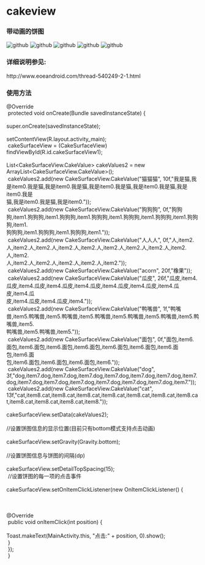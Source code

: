 cakeview
========

<h3>带动画的饼图</h3>

![github](https://github.com/oneAcorn/cakeview/blob/master/cake1.png)
![github](https://github.com/oneAcorn/cakeview/blob/master/cake2.png)
![github](https://github.com/oneAcorn/cakeview/blob/master/cake3.png)
![github](https://github.com/oneAcorn/cakeview/blob/master/cakegif1.gif)
![github](https://github.com/oneAcorn/cakeview/blob/master/cakegif2.gif)

<h3>详细说明参见:</h3>
http://www.eoeandroid.com/thread-540249-2-1.html

<h3>使用方法</h3>

@Override<br />
<span style="white-space:pre">	</span>protected void onCreate(Bundle savedInstanceState) {<br />
<span style="white-space:pre">		</span>super.onCreate(savedInstanceState);<br />
<span style="white-space:pre">		</span>setContentView(R.layout.activity_main);<br />
<span style="white-space:pre">		</span>cakeSurfaceView = (CakeSurfaceView) findViewById(R.id.cakeSurfaceView1);<br />
<span style="white-space:pre">		</span>List&lt;CakeSurfaceView.CakeValue&gt; cakeValues2 = new ArrayList&lt;CakeSurfaceView.CakeValue&gt;();<br />
<span style="white-space:pre">		</span>cakeValues2.add(new CakeSurfaceView.CakeValue(&quot;猫猫猫&quot;, 10f,&quot;我是猫,我是item0.我是猫,我是item0.我是猫,我是item0.我是猫,我是item0.我是猫,我是item0.我是<span style="white-space:pre">		</span>猫,我是item0.我是猫,我是item0.&quot;));<br />
<span style="white-space:pre">		</span>cakeValues2.add(new CakeSurfaceView.CakeValue(&quot;狗狗狗&quot;, 0f,&quot;狗狗狗,item1.狗狗狗,item1.狗狗狗,item1.狗狗狗,item1.狗狗狗,item1.狗狗狗,item1.狗狗狗,item1.<span style="white-space:pre">		</span>狗狗狗,item1.狗狗狗,item1.狗狗狗,item1.&quot;));<br />
<span style="white-space:pre">		</span>cakeValues2.add(new CakeSurfaceView.CakeValue(&quot;人人人&quot;, 0f,&quot;人,item2.人,item2.人,item2.人,item2.人,item2.人,item2.人,item2.人,item2.人,item2.人,item2.<span style="white-space:pre">			</span>人,item2.人,item2.人,item2.人,item2.人,item2.&quot;));<br />
<span style="white-space:pre">		</span>cakeValues2.add(new CakeSurfaceView.CakeValue(&quot;acorn&quot;, 20f,&quot;橡果&quot;));<br />
<span style="white-space:pre">		</span>cakeValues2.add(new CakeSurfaceView.CakeValue(&quot;瓜皮&quot;, 26f,&quot;瓜皮,item4.瓜皮,item4.瓜皮,item4.瓜皮,item4.瓜皮,item4.瓜皮,item4.瓜皮,item4.瓜皮,item4.瓜<span style="white-space:pre">			</span>皮,item4.瓜皮,item4.瓜皮,item4.&quot;));<br />
<span style="white-space:pre">		</span>cakeValues2.add(new CakeSurfaceView.CakeValue(&quot;鸭嘴兽&quot;, 1f,&quot;鸭嘴兽,item5.鸭嘴兽,item5.鸭嘴兽,item5.鸭嘴兽,item5.鸭嘴兽,item5.鸭嘴兽,item5.鸭嘴兽,item5.<span style="white-space:pre">		</span>鸭嘴兽,item5.鸭嘴兽,item5.&quot;));<br />
<span style="white-space:pre">		</span>cakeValues2.add(new CakeSurfaceView.CakeValue(&quot;面包&quot;, 0f,&quot;面包,item6.面包,item6.面包,item6.面包,item6.面包,item6.面包,item6.面包,item6.面包,item6.面<span style="white-space:pre">			</span>包,item6.面包,item6.面包,item6.面包,item6.&quot;));<br />
<span style="white-space:pre">		</span>cakeValues2.add(new CakeSurfaceView.CakeValue(&quot;dog&quot;, <span style="white-space:pre">		</span>3f,&quot;dog,item7.dog,item7.dog,item7.dog,item7.dog,item7.dog,item7.dog,item7.dog,item7.dog,item7.dog,item7.dog,item7.dog,item7.dog,item7.dog,item7.&quot;));<br />
<span style="white-space:pre">		</span>cakeValues2.add(new CakeSurfaceView.CakeValue(&quot;cat&quot;, <span style="white-space:pre">		</span>13f,&quot;cat,item8.cat,item8.cat,item8.cat,item8.cat,item8.cat,item8.cat,item8.cat,item8.cat,item8.cat,item8.cat,item8.&quot;));<br />
<span style="white-space:pre">		</span>cakeSurfaceView.setData(cakeValues2);<br />
<span style="white-space:pre">		</span>//设置饼图信息的显示位置(目前只有bottom模式支持点击动画)<br />
<span style="white-space:pre">		</span>cakeSurfaceView.setGravity(Gravity.bottom);<br />
<span style="white-space:pre">		</span>//设置饼图信息与饼图的间隔(dp)<br />
<span style="white-space:pre">		</span>cakeSurfaceView.setDetailTopSpacing(15);<br />
<span style="white-space:pre">		</span>//设置饼图的每一项的点击事件<br />
<span style="white-space:pre">		</span>cakeSurfaceView.setOnItemClickListener(new OnItemClickListener() {<br />
<br />
<br />
<span style="white-space:pre">			</span>@Override<br />
<span style="white-space:pre">			</span>public void onItemClick(int position) {<br />
<span style="white-space:pre">				</span>Toast.makeText(MainActivity.this, &quot;点击:&quot; + position, 0).show();<br />
<span style="white-space:pre">			</span>}<br />
<span style="white-space:pre">		</span>});<br />
<span style="white-space:pre">	</span>}

